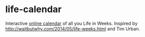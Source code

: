 # life-calendar
Interactive [online calendar](https://slidenergy.github.io/life-calendar/) of all you Life in Weeks. Inspired by http://waitbutwhy.com/2014/05/life-weeks.html and Tim Urban.
